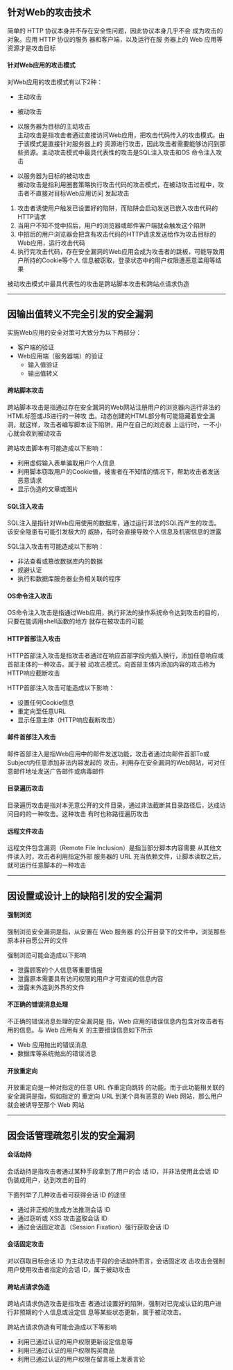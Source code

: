 ## 针对Web的攻击技术
简单的 HTTP 协议本身并不存在安全性问题，因此协议本身几乎不会 成为攻击的对象。应用 HTTP 协议的服务
器和客户端，以及运行在服 务器上的 Web 应用等资源才是攻击目标
    
#### 针对Web应用的攻击模式
对Web应用的攻击模式有以下2种：
* 主动攻击
* 被动攻击
    
* 以服务器为目标的主动攻击  
主动攻击是指攻击者通过直接访问Web应用，把攻击代码传入的攻击模式。由于该模式是直接针对服务器上的
资源进行攻击，因此攻击者需要能够访问到那些资源。主动攻击模式中最具代表性的攻击是SQL注入攻击和OS
命令注入攻击
* 以服务器为目标的被动攻击  
被动攻击是指利用圈套策略执行攻击代码的攻击模式，在被动攻击过程中，攻击者不直接对目标Web应用访问
发起攻击
1. 攻击者诱使用户触发已设置好的陷阱，而陷阱会启动发送已嵌入攻击代码的HTTP请求
2. 当用户不知不觉中招后，用户的浏览器或邮件客户端就会触发这个陷阱
3. 中招后的用户浏览器会把含有攻击代码的HTTP请求发送给作为攻击目标的Web应用，运行攻击代码
4. 执行完攻击代码，存在安全漏洞的Web应用会成为攻击者的跳板，可能导致用户所持的Cookie等个人
信息被窃取，登录状态中的用户权限遭恶意滥用等结果 

被动攻击模式中最具代表性的攻击是跨站脚本攻击和跨站点请求伪造

---

## 因输出值转义不完全引发的安全漏洞
实施Web应用的安全对策可大致分为以下两部分：
* 客户端的验证
* Web应用端（服务器端）的验证
    - 输入值验证
    - 输出值转义
  
#### 跨站脚本攻击
跨站脚本攻击是指通过存在安全漏洞的Web网站注册用户的浏览器内运行非法的HTML标签或JS进行的一种攻
击。动态创建的HTML部分有可能隐藏着安全漏洞，就这样，攻击者编写脚本设下陷阱，用户在自己的浏览器
上运行时，一不小心就会收到被动攻击
    
跨站攻击脚本有可能造成以下影响：
* 利用虚假输入表单骗取用户个人信息
* 利用脚本窃取用户的Cookie值，被害者在不知情的情况下，帮助攻击者发送恶意请求
* 显示伪造的文章或图片
    
#### SQL注入攻击
SQL注入是指针对Web应用使用的数据库，通过运行非法的SQL而产生的攻击。该安全隐患有可能引发极大的
威胁，有时会直接导致个人信息及机密信息的泄露
    
SQL注入攻击有可能造成以下影响：
* 非法查看或篡改数据库内的数据
* 规避认证
* 执行和数据库服务器业务相关联的程序
    
#### OS命令注入攻击 
OS命令注入攻击是指通过Web应用，执行非法的操作系统命令达到攻击的目的，只要在能调用shell函数的地方
就存在被攻击的可能
    
#### HTTP首部注入攻击
HTTP首部注入攻击是指攻击者通过在响应首部字段内插入换行，添加任意响应或首部主体的一种攻击。属于被
动攻击模式。向首部主体内添加内容的攻击称为HTTP响应截断攻击
    
HTTP首部注入攻击可能造成以下影响：
* 设置任何Cookie信息
* 重定向至任意URL
* 显示任意主体（HTTP响应截断攻击）
    
#### 邮件首部注入攻击
邮件首部注入是指Web应用中的邮件发送功能，攻击者通过向邮件首部To或Subject内任意添加非法内容发起的
攻击。利用存在安全漏洞的Web网站，可对任意邮件地址发送广告邮件或病毒邮件
    
#### 目录遍历攻击
目录遍历攻击是指对本无意公开的文件目录，通过非法截断其目录路径后，达成访问目的的一种攻击。这种攻击
有时也称路径遍历攻击
    
#### 远程文件攻击
远程文件包含漏洞（Remote File Inclusion）是指当部分脚本内容需要 从其他文件读入时，攻击者利用指定外部
服务器的 URL 充当依赖文件，让脚本读取之后，就可运行任意脚本的一种攻击

---

## 因设置或设计上的缺陷引发的安全漏洞
#### 强制浏览
强制浏览安全漏洞是指，从安置在 Web 服务器 的公开目录下的文件中，浏览那些原本非自愿公开的文件
  
强制浏览可能会造成以下影响
* 泄露顾客的个人信息等重要情报
* 泄露原本需要具有访问权限的用户才可查阅的信息内容
* 泄露未外连到外界的文件
    
#### 不正确的错误消息处理
不正确的错误消息处理的安全漏洞是 指，Web 应用的错误信息内包含对攻击者有用的信息。与 Web 应用有关
的主要错误信息如下所示
* Web 应用抛出的错误消息
* 数据库等系统抛出的错误消息
    
#### 开放重定向
开放重定向是一种对指定的任意 URL 作重定向跳转 的功能。而于此功能相关联的安全漏洞是指，假如指定的
重定向 URL 到某个具有恶意的 Web 网站，那么用户就会被诱导至那个 Web 网站

---

## 因会话管理疏忽引发的安全漏洞
#### 会话劫持
会话劫持是指攻击者通过某种手段拿到了用户的会 话 ID，并非法使用此会话 ID 伪装成用户，达到攻击的目的
    
下面列举了几种攻击者可获得会话 ID 的途径
* 通过非正规的生成方法推测会话 ID 
* 通过窃听或 XSS 攻击盗取会话 ID 
* 通过会话固定攻击（Session Fixation）强行获取会话 ID
    
#### 会话固定攻击
对以窃取目标会话 ID 为主动攻击手段的会话劫持而言，会话固定攻 击攻击会强制用户使用攻击者指定的会话
ID，属于被动攻击
     
#### 跨站点请求伪造
跨站点请求伪造攻击是指攻击 者通过设置好的陷阱，强制对已完成认证的用户进行非预期的个人信息或设定信
息等某些状态更新，属于被动攻击。

跨站点请求伪造有可能会造成以下等影响
* 利用已通过认证的用户权限更新设定信息等
* 利用已通过认证的用户权限购买商品
* 利用已通过认证的用户权限在留言板上发表言论
